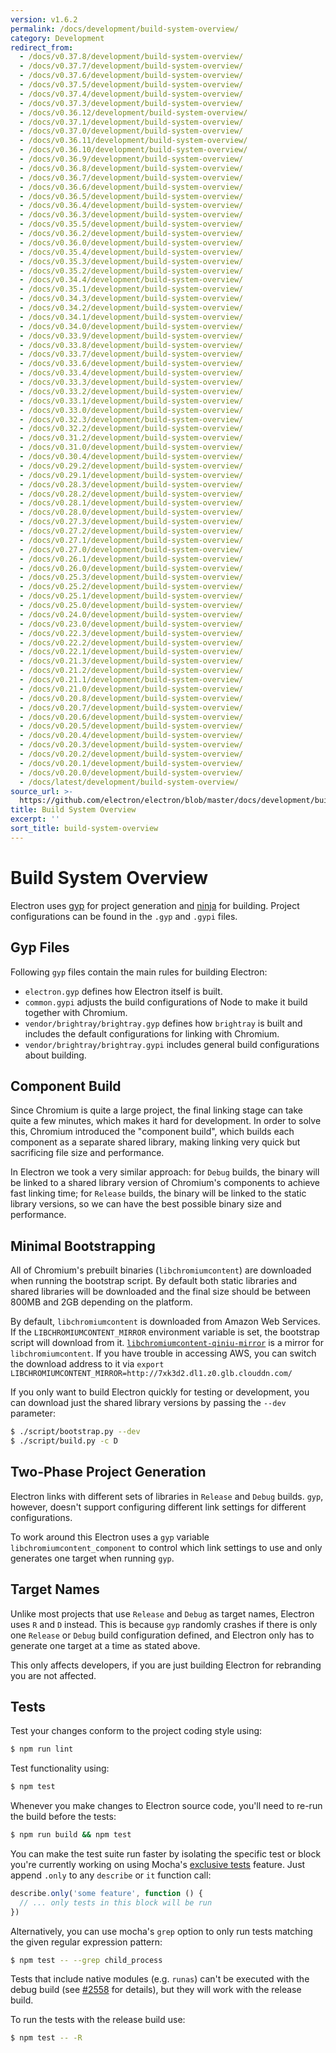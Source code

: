 ```yaml
---
version: v1.6.2
permalink: /docs/development/build-system-overview/
category: Development
redirect_from:
  - /docs/v0.37.8/development/build-system-overview/
  - /docs/v0.37.7/development/build-system-overview/
  - /docs/v0.37.6/development/build-system-overview/
  - /docs/v0.37.5/development/build-system-overview/
  - /docs/v0.37.4/development/build-system-overview/
  - /docs/v0.37.3/development/build-system-overview/
  - /docs/v0.36.12/development/build-system-overview/
  - /docs/v0.37.1/development/build-system-overview/
  - /docs/v0.37.0/development/build-system-overview/
  - /docs/v0.36.11/development/build-system-overview/
  - /docs/v0.36.10/development/build-system-overview/
  - /docs/v0.36.9/development/build-system-overview/
  - /docs/v0.36.8/development/build-system-overview/
  - /docs/v0.36.7/development/build-system-overview/
  - /docs/v0.36.6/development/build-system-overview/
  - /docs/v0.36.5/development/build-system-overview/
  - /docs/v0.36.4/development/build-system-overview/
  - /docs/v0.36.3/development/build-system-overview/
  - /docs/v0.35.5/development/build-system-overview/
  - /docs/v0.36.2/development/build-system-overview/
  - /docs/v0.36.0/development/build-system-overview/
  - /docs/v0.35.4/development/build-system-overview/
  - /docs/v0.35.3/development/build-system-overview/
  - /docs/v0.35.2/development/build-system-overview/
  - /docs/v0.34.4/development/build-system-overview/
  - /docs/v0.35.1/development/build-system-overview/
  - /docs/v0.34.3/development/build-system-overview/
  - /docs/v0.34.2/development/build-system-overview/
  - /docs/v0.34.1/development/build-system-overview/
  - /docs/v0.34.0/development/build-system-overview/
  - /docs/v0.33.9/development/build-system-overview/
  - /docs/v0.33.8/development/build-system-overview/
  - /docs/v0.33.7/development/build-system-overview/
  - /docs/v0.33.6/development/build-system-overview/
  - /docs/v0.33.4/development/build-system-overview/
  - /docs/v0.33.3/development/build-system-overview/
  - /docs/v0.33.2/development/build-system-overview/
  - /docs/v0.33.1/development/build-system-overview/
  - /docs/v0.33.0/development/build-system-overview/
  - /docs/v0.32.3/development/build-system-overview/
  - /docs/v0.32.2/development/build-system-overview/
  - /docs/v0.31.2/development/build-system-overview/
  - /docs/v0.31.0/development/build-system-overview/
  - /docs/v0.30.4/development/build-system-overview/
  - /docs/v0.29.2/development/build-system-overview/
  - /docs/v0.29.1/development/build-system-overview/
  - /docs/v0.28.3/development/build-system-overview/
  - /docs/v0.28.2/development/build-system-overview/
  - /docs/v0.28.1/development/build-system-overview/
  - /docs/v0.28.0/development/build-system-overview/
  - /docs/v0.27.3/development/build-system-overview/
  - /docs/v0.27.2/development/build-system-overview/
  - /docs/v0.27.1/development/build-system-overview/
  - /docs/v0.27.0/development/build-system-overview/
  - /docs/v0.26.1/development/build-system-overview/
  - /docs/v0.26.0/development/build-system-overview/
  - /docs/v0.25.3/development/build-system-overview/
  - /docs/v0.25.2/development/build-system-overview/
  - /docs/v0.25.1/development/build-system-overview/
  - /docs/v0.25.0/development/build-system-overview/
  - /docs/v0.24.0/development/build-system-overview/
  - /docs/v0.23.0/development/build-system-overview/
  - /docs/v0.22.3/development/build-system-overview/
  - /docs/v0.22.2/development/build-system-overview/
  - /docs/v0.22.1/development/build-system-overview/
  - /docs/v0.21.3/development/build-system-overview/
  - /docs/v0.21.2/development/build-system-overview/
  - /docs/v0.21.1/development/build-system-overview/
  - /docs/v0.21.0/development/build-system-overview/
  - /docs/v0.20.8/development/build-system-overview/
  - /docs/v0.20.7/development/build-system-overview/
  - /docs/v0.20.6/development/build-system-overview/
  - /docs/v0.20.5/development/build-system-overview/
  - /docs/v0.20.4/development/build-system-overview/
  - /docs/v0.20.3/development/build-system-overview/
  - /docs/v0.20.2/development/build-system-overview/
  - /docs/v0.20.1/development/build-system-overview/
  - /docs/v0.20.0/development/build-system-overview/
  - /docs/latest/development/build-system-overview/
source_url: >-
  https://github.com/electron/electron/blob/master/docs/development/build-system-overview.md
title: Build System Overview
excerpt: ''
sort_title: build-system-overview
---
```



<!--

Greetings, Electron hacker!

This file is generated automatically, so it should not be edited.

To make changes, head over to the electron/electron repository:

https://github.com/electron/electron/blob/master/docs/development/build-system-overview.md

-->

# Build System Overview

Electron uses [gyp](https://gyp.gsrc.io/) for project generation and [ninja](https://ninja-build.org/) for building. Project configurations can be found in the `.gyp` and `.gypi` files.

## Gyp Files

Following `gyp` files contain the main rules for building Electron:

*   `electron.gyp` defines how Electron itself is built.
*   `common.gypi` adjusts the build configurations of Node to make it build together with Chromium.
*   `vendor/brightray/brightray.gyp` defines how `brightray` is built and includes the default configurations for linking with Chromium.
*   `vendor/brightray/brightray.gypi` includes general build configurations about building.

## Component Build

Since Chromium is quite a large project, the final linking stage can take quite a few minutes, which makes it hard for development. In order to solve this, Chromium introduced the "component build", which builds each component as a separate shared library, making linking very quick but sacrificing file size and performance.

In Electron we took a very similar approach: for `Debug` builds, the binary will be linked to a shared library version of Chromium's components to achieve fast linking time; for `Release` builds, the binary will be linked to the static library versions, so we can have the best possible binary size and performance.

## Minimal Bootstrapping

All of Chromium's prebuilt binaries (`libchromiumcontent`) are downloaded when running the bootstrap script. By default both static libraries and shared libraries will be downloaded and the final size should be between 800MB and 2GB depending on the platform.

By default, `libchromiumcontent` is downloaded from Amazon Web Services. If the `LIBCHROMIUMCONTENT_MIRROR` environment variable is set, the bootstrap script will download from it. [`libchromiumcontent-qiniu-mirror`](https://github.com/hokein/libchromiumcontent-qiniu-mirror) is a mirror for `libchromiumcontent`. If you have trouble in accessing AWS, you can switch the download address to it via `export LIBCHROMIUMCONTENT_MIRROR=http://7xk3d2.dl1.z0.glb.clouddn.com/`

If you only want to build Electron quickly for testing or development, you can download just the shared library versions by passing the `--dev` parameter:

```bash
$ ./script/bootstrap.py --dev
$ ./script/build.py -c D
```

## Two-Phase Project Generation

Electron links with different sets of libraries in `Release` and `Debug` builds. `gyp`, however, doesn't support configuring different link settings for different configurations.

To work around this Electron uses a `gyp` variable `libchromiumcontent_component` to control which link settings to use and only generates one target when running `gyp`.

## Target Names

Unlike most projects that use `Release` and `Debug` as target names, Electron uses `R` and `D` instead. This is because `gyp` randomly crashes if there is only one `Release` or `Debug` build configuration defined, and Electron only has to generate one target at a time as stated above.

This only affects developers, if you are just building Electron for rebranding you are not affected.

## Tests

Test your changes conform to the project coding style using:

```bash
$ npm run lint
```

Test functionality using:

```bash
$ npm test
```

Whenever you make changes to Electron source code, you'll need to re-run the build before the tests:

```bash
$ npm run build && npm test
```

You can make the test suite run faster by isolating the specific test or block you're currently working on using Mocha's [exclusive tests](https://mochajs.org/#exclusive-tests) feature. Just append `.only` to any `describe` or `it` function call:

```js
describe.only('some feature', function () {
  // ... only tests in this block will be run
})
```

Alternatively, you can use mocha's `grep` option to only run tests matching the given regular expression pattern:

```sh
$ npm test -- --grep child_process
```

Tests that include native modules (e.g. `runas`) can't be executed with the debug build (see [#2558](https://github.com/electron/electron/issues/2558) for details), but they will work with the release build.

To run the tests with the release build use:

```bash
$ npm test -- -R
```
